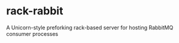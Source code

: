 rack-rabbit
===========

A Unicorn-style preforking rack-based server for hosting RabbitMQ consumer processes
